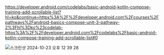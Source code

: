 https://developer.android.com/codelabs/basic-android-kotlin-compose-training-add-scrollable-list?hl=ko&continue=https%3A%2F%2Fdeveloper.android.com%2Fcourses%2Fpathways%2Fandroid-basics-compose-unit-3-pathway-2%3Fhl%3Dko%23codelab-https%3A%2F%2Fdeveloper.android.com%2Fcodelabs%2Fbasic-android-kotlin-compose-training-add-scrollable-list#0

![스크린샷 2024-10-23 오후 12 39 28](https://github.com/user-attachments/assets/b3aff258-78b3-4acf-aca0-4de032dd6576)
